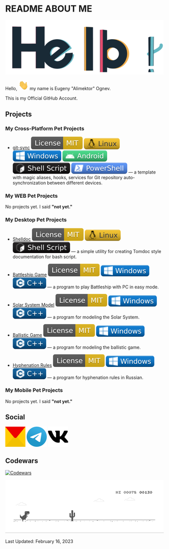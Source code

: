 # README ABOUT ME #

![Hello](images/general/hello.gif)

Hello, <img src="images/general/hi.gif" width="32px" height="32px"> my name is Eugeny "Alimektor" Ognev.

This is my Official GitHub Account.

## Projects ##


### My Cross-Platform Pet Projects ###


- [git-sync](https://github.com/Alimektor/git-sync) ![mit](images/licenses/mit.svg)  ![linux](images/tech/linux.svg) ![windows](images/tech/windows.svg) ![android](images/tech/android.svg) ![shell-script](images/tech/shell-script.svg) ![powershell](images/tech/powershell.svg)  — a template with magic aliases, hooks, services for Git repository auto-synchronization between different devices. 
 


### My WEB Pet Projects ###

No projects yet. I said **"not yet."**


### My Desktop Pet Projects ###


- [Shelldoc](https://github.com/Alimektor/shelldoc) ![mit](images/licenses/mit.svg)  ![linux](images/tech/linux.svg) ![shell-script](images/tech/shell-script.svg)  — a simple utility for creating Tomdoc style documentation for bash script.

- [Battleship Game](https://github.com/Alimektor/battleship-cpp-clr) ![mit](images/licenses/mit.svg)  ![windows](images/tech/windows.svg) ![cpp](images/tech/cpp.svg)  — a program to play Battleship with PC in easy mode.

- [Solar System Model](https://github.com/Alimektor/solar-system-model-cpp-clr) ![mit](images/licenses/mit.svg)  ![windows](images/tech/windows.svg) ![cpp](images/tech/cpp.svg)  — a program for modeling the Solar System.

- [Ballistic Game](https://github.com/Alimektor/ballistic-game-cpp-clr) ![mit](images/licenses/mit.svg)  ![windows](images/tech/windows.svg) ![cpp](images/tech/cpp.svg)  — a program for modeling the ballistic game.

- [Hyphenation Rules](https://github.com/Alimektor/hyphenation-rules-cpp-clr) ![mit](images/licenses/mit.svg)  ![windows](images/tech/windows.svg) ![cpp](images/tech/cpp.svg)  — a program for hyphenation rules in Russian.
 


### My Mobile Pet Projects ###

No projects yet. I said **"not yet."**




## Social ##

 <a href="mailto:sheste12@yandex.ru?subject=%5BGitHub%5D%20SUBJECT&body=Hello%2C%20Alimektor%0D%0A%0D%0A1.%20WHO%20ARE%20YOU.%0D%0A2.%20WHAT%20YOU%20NEED.%0D%0A3.%20YOUR%20QUESTION%20OR%20OFFER.%0D%0A4.%20YOUR%20EXPECTATIONS. "><img src="images/social/yandex-mail.svg" width="64px" height="64px" alt="yandex-mail"></a>  <a href="https://t.me/alimektor"><img src="images/social/telegram.svg" width="64px" height="64px" alt="telegram"></a>  <a href="https://vk.com/alimektor"><img src="images/social/vk.svg" width="64px" height="64px" alt="vk"></a> 

## Codewars ##

<a href="https://www.codewars.com/users/Alimektor"><img src="https://www.codewars.com/users/Alimektor/badges/large" alt="Codewars"></a>

![Dino](images/general/dino.gif)

Last Updated: February 16, 2023
